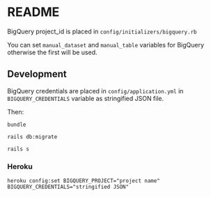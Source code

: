 # README

BigQuery project_id is placed in `config/initializers/bigquery.rb`

You can set `manual_dataset` and `manual_table` variables for BigQuery otherwise the first will be used.

## Development

BigQuery credentials are placed in `config/application.yml` in `BIGQUERY_CREDENTIALS` variable as stringified JSON file.

Then:

`bundle`

`rails db:migrate`

`rails s`

### Heroku

`heroku config:set BIGQUERY_PROJECT="project name" BIGQUERY_CREDENTIALS="stringified JSON"`